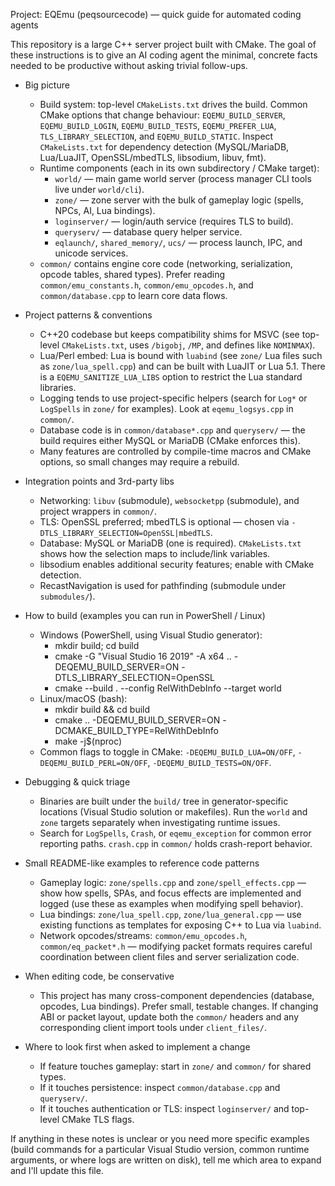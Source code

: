 Project: EQEmu (peqsourcecode) — quick guide for automated coding agents

This repository is a large C++ server project built with CMake. The goal of these
instructions is to give an AI coding agent the minimal, concrete facts needed to
be productive without asking trivial follow-ups.

- Big picture
  - Build system: top-level `CMakeLists.txt` drives the build. Common CMake
    options that change behaviour: `EQEMU_BUILD_SERVER`, `EQEMU_BUILD_LOGIN`,
    `EQEMU_BUILD_TESTS`, `EQEMU_PREFER_LUA`, `TLS_LIBRARY_SELECTION`, and
    `EQEMU_BUILD_STATIC`. Inspect `CMakeLists.txt` for dependency detection
    (MySQL/MariaDB, Lua/LuaJIT, OpenSSL/mbedTLS, libsodium, libuv, fmt).
  - Runtime components (each in its own subdirectory / CMake target):
    - `world/` — main game world server (process manager CLI tools live under `world/cli`).
    - `zone/` — zone server with the bulk of gameplay logic (spells, NPCs,
      AI, Lua bindings).
    - `loginserver/` — login/auth service (requires TLS to build).
    - `queryserv/` — database query helper service.
    - `eqlaunch/`, `shared_memory/`, `ucs/` — process launch, IPC, and unicode services.
  - `common/` contains engine core code (networking, serialization, opcode
    tables, shared types). Prefer reading `common/emu_constants.h`,
    `common/emu_opcodes.h`, and `common/database.cpp` to learn core data flows.

- Project patterns & conventions
  - C++20 codebase but keeps compatibility shims for MSVC (see top-level
    `CMakeLists.txt`, uses `/bigobj`, `/MP`, and defines like `NOMINMAX`).
  - Lua/Perl embed: Lua is bound with `luabind` (see `zone/` Lua files such as
    `zone/lua_spell.cpp`) and can be built with LuaJIT or Lua 5.1. There is a
    `EQEMU_SANITIZE_LUA_LIBS` option to restrict the Lua standard libraries.
  - Logging tends to use project-specific helpers (search for `Log*` or
    `LogSpells` in `zone/` for examples). Look at `eqemu_logsys.cpp` in `common/`.
  - Database code is in `common/database*.cpp` and `queryserv/` — the build
    requires either MySQL or MariaDB (CMake enforces this).
  - Many features are controlled by compile-time macros and CMake options, so
    small changes may require a rebuild.

- Integration points and 3rd-party libs
  - Networking: `libuv` (submodule), `websocketpp` (submodule), and project
    wrappers in `common/`.
  - TLS: OpenSSL preferred; mbedTLS is optional — chosen via
    `-DTLS_LIBRARY_SELECTION=OpenSSL|mbedTLS`.
  - Database: MySQL or MariaDB (one is required). `CMakeLists.txt` shows how
    the selection maps to include/link variables.
  - libsodium enables additional security features; enable with CMake detection.
  - RecastNavigation is used for pathfinding (submodule under `submodules/`).

- How to build (examples you can run in PowerShell / Linux)
  - Windows (PowerShell, using Visual Studio generator):
    - mkdir build; cd build
    - cmake -G "Visual Studio 16 2019" -A x64 .. -DEQEMU_BUILD_SERVER=ON -DTLS_LIBRARY_SELECTION=OpenSSL
    - cmake --build . --config RelWithDebInfo --target world
  - Linux/macOS (bash):
    - mkdir build && cd build
    - cmake .. -DEQEMU_BUILD_SERVER=ON -DCMAKE_BUILD_TYPE=RelWithDebInfo
    - make -j$(nproc)
  - Common flags to toggle in CMake: `-DEQEMU_BUILD_LUA=ON/OFF`,
    `-DEQEMU_BUILD_PERL=ON/OFF`, `-DEQEMU_BUILD_TESTS=ON/OFF`.

- Debugging & quick triage
  - Binaries are built under the `build/` tree in generator-specific locations
    (Visual Studio solution or makefiles). Run the `world` and `zone` targets
    separately when investigating runtime issues.
  - Search for `LogSpells`, `Crash`, or `eqemu_exception` for common error
    reporting paths. `crash.cpp` in `common/` holds crash-report behavior.

- Small README-like examples to reference code patterns
  - Gameplay logic: `zone/spells.cpp` and `zone/spell_effects.cpp` — show how
    spells, SPAs, and focus effects are implemented and logged (use these as
    examples when modifying spell behavior).
  - Lua bindings: `zone/lua_spell.cpp`, `zone/lua_general.cpp` — use existing
    functions as templates for exposing C++ to Lua via `luabind`.
  - Network opcodes/streams: `common/emu_opcodes.h`, `common/eq_packet*.h` —
    modifying packet formats requires careful coordination between client
    files and server serialization code.

- When editing code, be conservative
  - This project has many cross-component dependencies (database, opcodes,
    Lua bindings). Prefer small, testable changes. If changing ABI or packet
    layout, update both the `common/` headers and any corresponding client
    import tools under `client_files/`.

- Where to look first when asked to implement a change
  - If feature touches gameplay: start in `zone/` and `common/` for shared types.
  - If it touches persistence: inspect `common/database.cpp` and `queryserv/`.
  - If it touches authentication or TLS: inspect `loginserver/` and
    top-level CMake TLS flags.

If anything in these notes is unclear or you need more specific examples (build
commands for a particular Visual Studio version, common runtime arguments, or
where logs are written on disk), tell me which area to expand and I'll update
this file.
